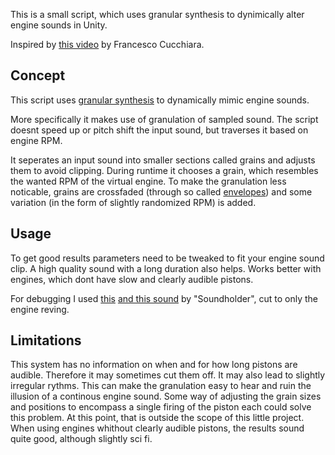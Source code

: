 This is a small script, which uses granular synthesis to dynimically alter engine sounds in Unity.

Inspired by <a href="https://youtu.be/pvrrCNxrMvg">this video</a> by Francesco Cucchiara.


## Concept

This script uses <a href="https://cmtext.indiana.edu/synthesis/chapter4_granular.php">granular synthesis</a> to dynamically mimic engine sounds.

More specifically it makes use of granulation of sampled sound. The script doesnt speed up or pitch shift the input sound, but traverses it based on engine RPM.

It seperates an input sound into smaller sections called grains and adjusts them to avoid clipping.
During runtime it chooses a grain, which resembles the wanted RPM of the virtual engine.
To make the granulation less noticable, grains are crossfaded (through so called <a href="http://www.granularsynthesis.com/hthesis/envelope.html">envelopes</a>) and some variation (in the form of slightly randomized RPM) is added.


## Usage

To get good results parameters need to be tweaked to fit your engine sound clip.
A high quality sound with a long duration also helps.
Works better with engines, which dont have slow and clearly audible pistons.
 
For debugging I used <a href="https://freesound.org/s/425384/">this</a>  <a href="https://freesound.org/people/Soundholder/sounds/425846/">and this sound</a> by "Soundholder", cut to only the engine reving.

## Limitations

This system has no information on when and for how long pistons are audible. 
Therefore it may sometimes cut them off. 
It may also lead to slightly irregular rythms.
This can make the granulation easy to hear and ruin the illusion of a continous engine sound.
Some way of adjusting the grain sizes and positions to encompass a single firing of the piston each could solve this problem.
At this point, that is outside the scope of this little project. When using engines whithout clearly audible pistons, the results sound quite good, although slightly sci fi.
